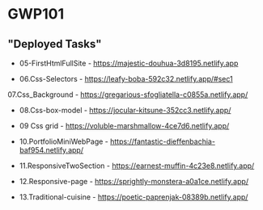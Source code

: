 # GWP101

## "Deployed Tasks"

+ 05-FirstHtmlFullSite - https://majestic-douhua-3d8195.netlify.app

+ 06.Css-Selectors - https://leafy-boba-592c32.netlify.app/#sec1

 07.Css_Background - https://gregarious-sfogliatella-c0855a.netlify.app/

+ 08.Css-box-model - https://jocular-kitsune-352cc3.netlify.app/

+ 09 Css grid - https://voluble-marshmallow-4ce7d6.netlify.app/

+ 10.PortfolioMiniWebPage - https://fantastic-dieffenbachia-baf954.netlify.app/

+ 11.ResponsiveTwoSection - https://earnest-muffin-4c23e8.netlify.app/

+ 12.Responsive-page - https://sprightly-monstera-a0a1ce.netlify.app/

+ 13.Traditional-cuisine - https://poetic-paprenjak-08389b.netlify.app/
